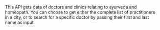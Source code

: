 This API gets data of doctors and clinics relating to ayurveda and homeopath.
You can choose to get either the complete list of practitioners in a city, or to search for a specific doctor by passing their first and last name as input.
